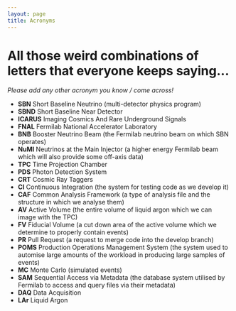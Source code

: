 ```yaml
---
layout: page
title: Acronyms
---
```


# All those weird combinations of letters that everyone keeps saying...

*Please add any other acronym you know / come across!*

- **SBN** Short Baseline Neutrino (multi-detector physics program)
- **SBND** Short Baseline Near Detector
- **ICARUS** Imaging Cosmics And Rare Underground Signals
- **FNAL** Fermilab National Accelerator Laboratory
- **BNB** Booster Neutrino Beam (the Fermilab neutrino beam on which SBN operates)
- **NuMI** Neutrinos at the Main Injector (a higher energy Fermilab beam which will also provide some off-axis data)
- **TPC** Time Projection Chamber
- **PDS** Photon Detection System
- **CRT** Cosmic Ray Taggers
- **CI** Continuous Integration (the system for testing code as we develop it)
- **CAF** Common Analysis Framework (a type of analysis file and the structure in which we analyse them)
- **AV** Active Volume (the entire volume of liquid argon which we can image with the TPC)
- **FV** Fiducial Volume (a cut down area of the active volume which we determine to properly contain events)
- **PR** Pull Request (a request to merge code into the develop branch)
- **POMS** Production Operations Management System (the system used to automise large amounts of the workload in producing large samples of events)
- **MC** Monte Carlo (simulated events)
- **SAM** Sequential Access via Metadata (the database system utilised by Fermilab to access and query files via their metadata)
- **DAQ** Data Acquisition
- **LAr** Liquid Argon
